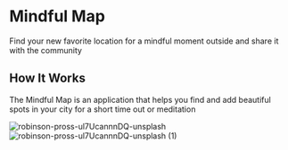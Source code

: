 # Mindful Map

Find your new favorite location for a mindful moment outside and share it with the community

## How It Works

The Mindful Map is an application that helps you find and add beautiful spots in your city for a short time out or meditation

![robinson-pross-ul7UcannnDQ-unsplash](https://github.com/benkutdev/mindfulmap/assets/125696202/d62b6bbc-53ff-421b-92ae-318f83787725)
![robinson-pross-ul7UcannnDQ-unsplash (1)](https://github.com/benkutdev/mindfulmap/assets/125696202/67e85c19-b42e-418f-884f-f2b09428ded8)
